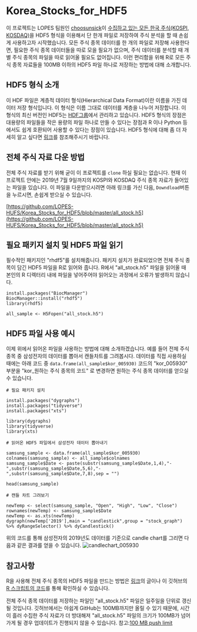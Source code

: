 # Korea_Stocks_for_HDF5

이 프로젝트는 LOPES 팀원인 [choosunsick](https://github.com/choosunsick)이 [수집하고 있는 모든 한국 주식(KOSPI, KOSDAQ)](https://github.com/choosunsick/Korea_Stocks)을 HDF5 형식을 이용해서 단 한개 파일로 저장하여 주식 분석을 할 때 손쉽게 사용하고자 시작했습니다. 
모든 주식 종목 데이터를 한 개의 파일로 저장해 사용한다면, 필요한 주식 종목 데이터들을 따로 모을 필요가 없으며, 주식 데이터를 분석할 때 개별 주식 종목의 파일을 따로 읽어올 필요도 없어집니다. 이런 편리함을 위해 R로 모든 주식 종목 자료들을 100MB 이하의 HDF5 파일 하나로 저장하는 방법에 대해 소개합니다.

## HDF5 형식 소개 
이 HDF 파일은 계층적 데이터 형식(Hierarchical Data Format)이란 이름을 가진 데이터 저장 형식입니다. 이 형식은 이름 그대로 데이터를 계층을 나누어 저장합니다. 이 형식의 최신 버전인 HDF5는 [HDF그룹](https://www.hdfgroup.org/solutions/hdf5/)에서 관리하고 있습니다. HDF5 형식의 장점은 대용량의 파일들을 작은 용량의 파일 하나로 만들 수 있다는 장점과 R 이나 Python 등에서도 쉽게 호환되어 사용할 수 있다는 장점이 있습니다. HDF5 형식에 대해 좀 더 자세히 알고 싶다면 [링크](https://support.hdfgroup.org/HDF5/whatishdf5.html)를 참조해주시기 바랍니다. 

## 전체 주식 자료 다운 방법

전체 주식 자료를 받기 위해 굳이 이 프로젝트를 `clone` 하실 필요는 없습니다. 현재 이 프로젝트 안에는 2019년 7월 9일까지의 KOSPI와 KOSDAQ 주식 종목 자료가 들어있는 파일을 있습니다. 이 파일을 다운받으시려면 아래 링크를 가신 다음, `Downdload`버튼을 누르시면, 손쉽게 받으실 수 있습니다.

[https://github.com/LOPES-HUFS/Korea_Stocks_for_HDF5/blob/master/all_stock.h5](https://github.com/LOPES-HUFS/Korea_Stocks_for_HDF5/blob/master/all_stock.h5)

## 필요 패키지 설치 및 HDF5 파일 읽기

필수적인 패키지인 "rhdf5"를 설치해줍니다. 패키지 설치가 완료되었으면 전체 주식 종목이 담긴 HDF5 파일을 R로 읽어와 줍니다. R에서 "all_stock.h5" 파일을 읽어올 때 본인의 R 디렉터리 내에 파일을 넣어주어야 읽어오는 과정에서 오류가 발생하지 않습니다.  

```
install.packages("BiocManager")
BiocManager::install("rhdf5")
library(rhdf5)

all_sample <- H5Fopen("all_stock.h5")

```

## HDF5 파일 사용 예시

이제 위에서 읽어온 파일을 사용하는 방법에 대해 소개하겠습니다. 예를 들어 전체 주식 종목 중 삼성전자의 데이터를 뽑아서 캔들차트를 그려봅시다. 데이터를 직접 사용하실 때에는 아래 코드 중 `data.frame(all_sample$kor_005930)` 코드의 "kor_005930" 부분을 "kor_원하는 주식 종목의 코드" 로 변경하면 원하는 주식 종목 데이터를 얻으실 수 있습니다. 

```
# 필요 패키지 설치

install.packages("dygraphs")
install.packages("tidyverse")
install.packages("xts")

library(dygraphs)
library(tidyverse)
library(xts)

# 읽어온 HDF5 파일에서 삼성전자 데이터 뽑아내기

samsung_sample <- data.frame(all_sample$kor_005930)
colnames(samsung_sample) <- all_sample$colnames
samsung_sample$Date <- paste(substr(samsung_sample$Date,1,4),"-",substr(samsung_sample$Date,5,6),"-",substr(samsung_sample$Date,7,8),sep = "")

head(samsung_sample)

# 캔들 차트 그려보기 

newTemp <- select(samsung_sample, "Open", "High", "Low", "Close")
rownames(newTemp) <- samsung_sample$Date
newTemp <- as.xts(newTemp)
dygraph(newTemp['2019'],main = "candlestick",group = "stock_graph") %>% dyRangeSelector() %>% dyCandlestick() 

```
위의 코드를 통해 삼성전자의 2019년도 데이터를 기준으로 candle chart를 그리면 다음과 같은 결과를 얻을 수 있습니다. 
![candlechart_005930](https://user-images.githubusercontent.com/19144813/60954387-d7c53600-a339-11e9-9629-59f9a3b253f1.png)


## 참고사항

R을 사용해 전체 주식 종목의 HDF5 파일을 만드는 방법은 [링크](https://choosunsick.github.io/post/stockdata_to_hdf5/)의 글이나 이 깃허브의 [R 스크립트의 코드](https://github.com/LOPES-HUFS/Korea_Stocks_for_HDF5/blob/master/rhdf5%20compression.R)를 통해 확인하실 수 있습니다. 

전체 주식 종목 데이터를 저장하는 파일인 "all_stock.h5" 파일은 일주일을 단위로 갱신될 것입니다. 깃허브에서는 아쉽게 GitHub는 100MB까지만 올릴 수 있기 때문에, 시간이 흘러 수집한 주식 자료가 더 방대해져 "all_stock.h5" 파일의 크기가 100MB가 넘어가게 될 경우 업데이트가 진행되지 않을 수 있습니다. 참고:[100 MB push limit](https://help.github.com/en/articles/conditions-for-large-files) 
